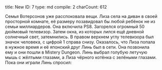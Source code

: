title:          New
ID:             7
type:           md
compile:        2
charCount:      612


Семья Вотерсонов уже расспоковала вещи. Лиза села на диван в своей просторной комнате, её размеру позавидовал бы любой ребёнок не из семьи миллиардеров. Она включила PS8. Загорелся огромный 50 дюймовый телевизор. Затем окна, из которых лился ещё дневной солнечный свет, затемнились. В правом верхнем углу телевизора был значок человека, с цифрой 1 справа снизу. Оказалось, что Лиза попала в нужное время и её японский друг Линь был в сети. Она позвонила ему и они пошли в Mistery Dungeon. Линь выбрал голубую летучую мышь с жёлтыми глазами, а Лиза чёрного котёнка с зелёными глазами.
Пока они играли Линь спросил:
